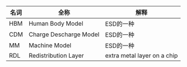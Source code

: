| 名词 | 全称 | 解释 |
|---|---|---|
| HBM | Human Body Model | ESD的一种
| CDM | Charge Descharge Model | ESD的一种
| MM | Machine Model | ESD的一种
| RDL | Redistribution Layer | extra metal layer on a chip
